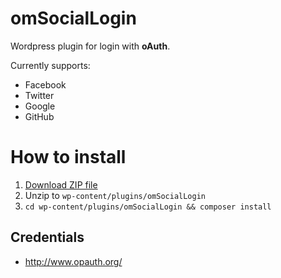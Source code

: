 # omSocialLogin

Wordpress plugin for login with **oAuth**.

Currently supports:

- Facebook
- Twitter
- Google
- GitHub


# 
# How to install

1. [Download ZIP file](https://github.com/OzzyCzech/omSocialLogin/archive/master.zip)
2. Unzip to `wp-content/plugins/omSocialLogin`
3. `cd wp-content/plugins/omSocialLogin && composer install`

## Credentials

- http://www.opauth.org/